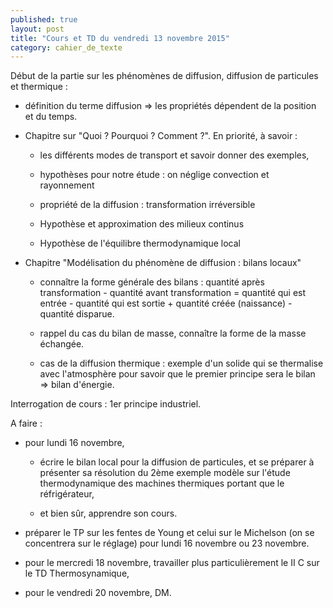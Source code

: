 ```yaml
---
published: true
layout: post
title: "Cours et TD du vendredi 13 novembre 2015"
category: cahier_de_texte
---
```

Début de la partie sur les phénomènes de diffusion, diffusion de particules et thermique :

- définition du terme diffusion => les propriétés dépendent de la position et du temps.

- Chapitre sur "Quoi ? Pourquoi ? Comment ?". En priorité, à savoir :

  - les différents modes de transport et savoir donner des exemples,

  - hypothèses pour notre étude : on néglige convection et rayonnement

  - propriété de la diffusion : transformation irréversible

  - Hypothèse et approximation des milieux continus

  - Hypothèse de l'équilibre thermodynamique local

- Chapitre "Modélisation du phénomène de diffusion : bilans locaux"

  - connaître la forme générale des bilans : quantité après transformation - quantité avant transformation = quantité qui est entrée - quantité qui est sortie + quantité créée (naissance) - quantité disparue.

  - rappel du cas du bilan de masse, connaître la forme de la masse échangée.

  - cas de la diffusion thermique : exemple d'un solide qui se thermalise avec l'atmosphère pour savoir que le premier principe sera le bilan => bilan d'énergie.

Interrogation de cours : 1er principe industriel.

A faire :

- pour lundi 16 novembre, 

  - écrire le bilan local pour la diffusion de particules, et se préparer à présenter sa résolution du 2ème exemple modèle sur l'étude thermodynamique des machines thermiques portant que le réfrigérateur,

  - et bien sûr, apprendre son cours.

- préparer le TP sur les fentes de Young et celui sur le Michelson (on se concentrera sur le réglage) pour lundi 16 novembre ou 23 novembre.

- pour le mercredi 18 novembre, travailler plus particulièrement le II C sur le TD Thermosynamique,

- pour le vendredi 20 novembre, DM. 
